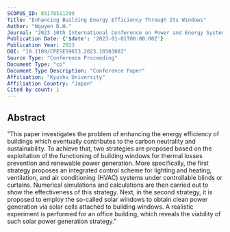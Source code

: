 ```yaml
---
SCOPUS_ID: 85178511299
Title: "Enhancing Building Energy Efficiency Through Its Windows"
Author: "Nguyen D.H."
Journal: "2023 10th International Conference on Power and Energy Systems Engineering, CPESE 2023"
Publication Date: {'$date': '2023-01-01T00:00:00Z'}
Publication Year: 2023
DOI: "10.1109/CPESE59653.2023.10303083"
Source Type: "Conference Proceeding"
Document Type: "cp"
Document Type Description: "Conference Paper"
Affiliation: "Kyushu University"
Affiliation Country: "Japan"
Cited by count: 1
---
```


## Abstract
"This paper investigates the problem of enhancing the energy efficiency of buildings which eventually contributes to the carbon neutrality and sustainability. To achieve that, two strategies are proposed based on the exploitation of the functioning of building windows for thermal losses prevention and renewable power generation. More specifically, the first strategy proposes an integrated control scheme for lighting and heating, ventilation, and air conditioning (HVAC) systems under controllable blinds or curtains. Numerical simulations and calculations are then carried out to show the effectiveness of this strategy. Next, in the second strategy, it is proposed to employ the so-called solar windows to obtain clean power generation via solar cells attached to building windows. A realistic experiment is performed for an office building, which reveals the viability of such solar power generation strategy."

